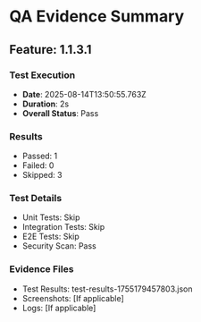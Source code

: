# QA Evidence Summary

## Feature: 1.1.3.1

### Test Execution
- **Date**: 2025-08-14T13:50:55.763Z
- **Duration**: 2s
- **Overall Status**: Pass

### Results
- Passed: 1
- Failed: 0
- Skipped: 3

### Test Details
- Unit Tests: Skip
- Integration Tests: Skip
- E2E Tests: Skip
- Security Scan: Pass

### Evidence Files
- Test Results: test-results-1755179457803.json
- Screenshots: [If applicable]
- Logs: [If applicable]
